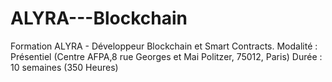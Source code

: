 # ALYRA---Blockchain
Formation ALYRA - Développeur Blockchain et Smart Contracts.
Modalité : Présentiel (Centre AFPA,8 rue Georges et Mai Politzer, 75012, Paris)
Durée : 10 semaines (350 Heures)
